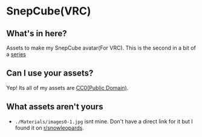 # SnepCube(VRC)

## What's in here?

Assets to make my SnepCube avatar(For VRC). This is the second in a bit of a [series](https://github.com/jll123567/VR-Content/tree/main/Avatars/Moth%20Cube)

## Can I use your assets?

Yep! Its all of my assets are [CC0(Public Domain)](https://creativecommons.org/publicdomain/zero/1.0/).

## What assets aren't yours

- `./Materials/images0-1.jpg` isnt mine. Don't have a direct link for it but I found it on [r/snowleopards](https://www.reddit.com/r/snowleopards/).

